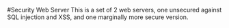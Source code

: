 #Security Web Server
This is a set of 2 web servers, one unsecured against SQL injection and 
XSS, and one marginally more secure version.
